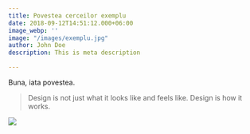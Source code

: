 ```yaml
---
title: Povestea cerceilor exemplu
date: 2018-09-12T14:51:12.000+06:00
image_webp: ''
image: "/images/exemplu.jpg"
author: John Doe
description: This is meta description

---
```

Buna, iata povestea.

> Design is not just what it looks like and feels like. Design is how it works.

![](/images/team/team-4.webp)